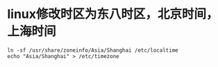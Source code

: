 # linux修改时区为东八时区，北京时间，上海时间
```
ln -sf /usr/share/zoneinfo/Asia/Shanghai /etc/localtime
echo "Asia/Shanghai" > /etc/timezone
```

